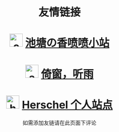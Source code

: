 # 

# <center>友情链接</center>
# <center><img src="https://s1.ax1x.com/2020/06/26/NrySjf.png" width = "35" height = "35" alt="chitang233"/> [池塘の香喷喷小站](https://blog.chitang.dev)</center>
# <center><img src="https://blog.coelacanthus.moe/icon.png" width = "35" height = "35" alt="ayalhw"/> [倚窗，听雨](https://blog.coelacanthus.moe)</center>
# <center><img src="https://avatars3.githubusercontent.com/u/52870917?s=400&v=4" width = "35" height = "35" alt="herschel-ma"/> [Herschel 个人站点](http://39.101.213.182)</center>
<center>如需添加友链请在此页面下评论</center>

